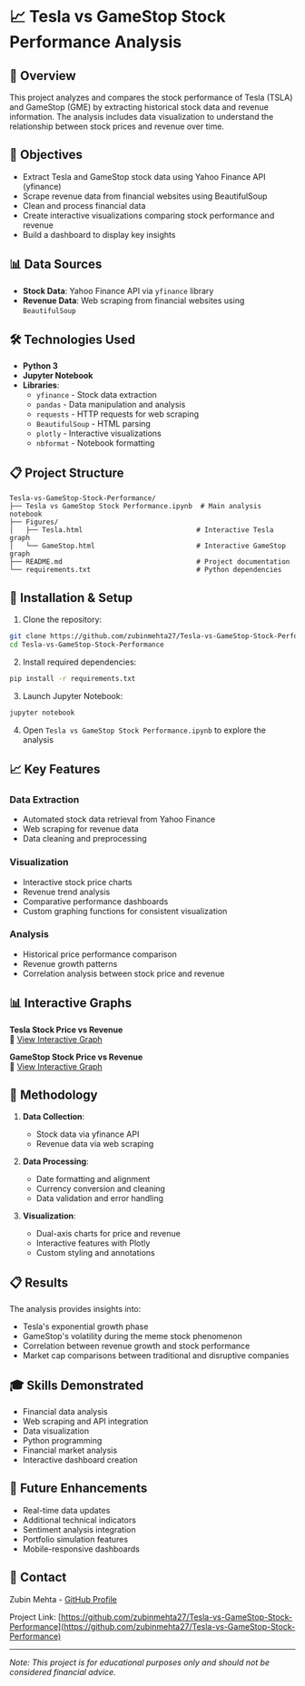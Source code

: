 # 📈 Tesla vs GameStop Stock Performance Analysis

## 📖 Overview

This project analyzes and compares the stock performance of Tesla (TSLA) and GameStop (GME) by extracting historical stock data and revenue information. The analysis includes data visualization to understand the relationship between stock prices and revenue over time.

## 🎯 Objectives

- Extract Tesla and GameStop stock data using Yahoo Finance API (yfinance)
- Scrape revenue data from financial websites using BeautifulSoup
- Clean and process financial data
- Create interactive visualizations comparing stock performance and revenue
- Build a dashboard to display key insights

## 📊 Data Sources

- **Stock Data**: Yahoo Finance API via `yfinance` library
- **Revenue Data**: Web scraping from financial websites using `BeautifulSoup`

## 🛠️ Technologies Used

- **Python 3**
- **Jupyter Notebook**
- **Libraries**:
  - `yfinance` - Stock data extraction
  - `pandas` - Data manipulation and analysis
  - `requests` - HTTP requests for web scraping
  - `BeautifulSoup` - HTML parsing
  - `plotly` - Interactive visualizations
  - `nbformat` - Notebook formatting

## 📋 Project Structure

```
Tesla-vs-GameStop-Stock-Performance/
├── Tesla vs GameStop Stock Performance.ipynb  # Main analysis notebook
├── Figures/
│   ├── Tesla.html                            # Interactive Tesla graph
│   └── GameStop.html                         # Interactive GameStop graph
├── README.md                                 # Project documentation
└── requirements.txt                          # Python dependencies
```

## 🚀 Installation & Setup

1. Clone the repository:
```bash
git clone https://github.com/zubinmehta27/Tesla-vs-GameStop-Stock-Performance.git
cd Tesla-vs-GameStop-Stock-Performance
```

2. Install required dependencies:
```bash
pip install -r requirements.txt
```

3. Launch Jupyter Notebook:
```bash
jupyter notebook
```

4. Open `Tesla vs GameStop Stock Performance.ipynb` to explore the analysis

## 📈 Key Features

### Data Extraction
- Automated stock data retrieval from Yahoo Finance
- Web scraping for revenue data
- Data cleaning and preprocessing

### Visualization
- Interactive stock price charts
- Revenue trend analysis
- Comparative performance dashboards
- Custom graphing functions for consistent visualization

### Analysis
- Historical price performance comparison
- Revenue growth patterns
- Correlation analysis between stock price and revenue

## 📊 Interactive Graphs

**Tesla Stock Price vs Revenue**  
🔗 [View Interactive Graph](https://zubinmehta27.github.io/Tesla-vs-GameStop-Stock-Performance/Figures/Tesla.html)

**GameStop Stock Price vs Revenue**  
🔗 [View Interactive Graph](https://zubinmehta27.github.io/Tesla-vs-GameStop-Stock-Performance/Figures/GameStop.html)

## 🧮 Methodology

1. **Data Collection**: 
   - Stock data via yfinance API
   - Revenue data via web scraping

2. **Data Processing**:
   - Date formatting and alignment
   - Currency conversion and cleaning
   - Data validation and error handling

3. **Visualization**:
   - Dual-axis charts for price and revenue
   - Interactive features with Plotly
   - Custom styling and annotations

## 📋 Results

The analysis provides insights into:
- Tesla's exponential growth phase
- GameStop's volatility during the meme stock phenomenon
- Correlation between revenue growth and stock performance
- Market cap comparisons between traditional and disruptive companies

## 🎓 Skills Demonstrated

- Financial data analysis
- Web scraping and API integration
- Data visualization
- Python programming
- Financial market analysis
- Interactive dashboard creation

## 🔮 Future Enhancements

- Real-time data updates
- Additional technical indicators
- Sentiment analysis integration
- Portfolio simulation features
- Mobile-responsive dashboards

## 📧 Contact

Zubin Mehta - [GitHub Profile](https://github.com/zubinmehta27)

Project Link: [https://github.com/zubinmehta27/Tesla-vs-GameStop-Stock-Performance](https://github.com/zubinmehta27/Tesla-vs-GameStop-Stock-Performance)

---

*Note: This project is for educational purposes only and should not be considered financial advice.*
